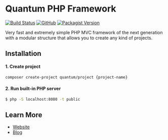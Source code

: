 # Quantum PHP Framework

[![Build Status](https://travis-ci.org/softberg/quantum-php-project.svg?branch=master)](https://travis-ci.org/softberg/quantum-php-project)
[![GitHub](https://img.shields.io/github/license/softberg/quantum-php-core)](https://github.com/softberg/quantum-php-project/blob/master/LICENSE)
[![Packagist Version](https://img.shields.io/packagist/v/quantum/framework)](https://packagist.org/packages/quantum/project)

Very fast and extremely simple PHP MVC framework of the next generation with a modular structure that allows you to create any kind of projects.

## Installation

#### 1. Create project
```bash
composer create-project quantum/project {project-name}
```

#### 2. Run built-in PHP server
```bash
$ php -S localhost:8080 -t public
```

## Learn More

- [Website](https://quantum.softberg.org)
- [Blog](http://blog.softberg.org/category/quantum-php-framework/)
